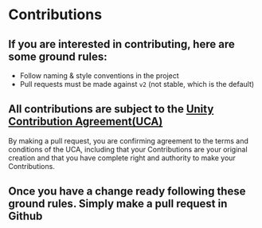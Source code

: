 # Contributions

## If you are interested in contributing, here are some ground rules:
* Follow naming & style conventions in the project
* Pull requests must be made against `v2` (not stable, which is the default)

## All contributions are subject to the [Unity Contribution Agreement(UCA)](https://unity3d.com/legal/licenses/Unity_Contribution_Agreement)
By making a pull request, you are confirming agreement to the terms and conditions of the UCA, including that your Contributions are your original creation and that you have complete right and authority to make your Contributions.

## Once you have a change ready following these ground rules. Simply make a pull request in Github
